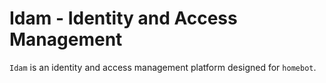 # Idam - Identity and Access Management

`Idam` is an identity and access management platform designed for `homebot`.